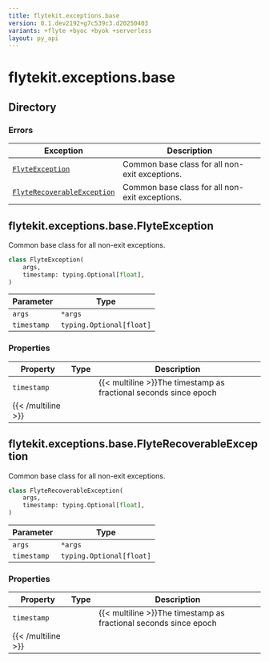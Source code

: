 ```yaml
---
title: flytekit.exceptions.base
version: 0.1.dev2192+g7c539c3.d20250403
variants: +flyte +byoc +byok +serverless
layout: py_api
---
```


# flytekit.exceptions.base

## Directory

### Errors

| Exception | Description |
|-|-|
| [`FlyteException`](.././flytekit.exceptions.base#flytekitexceptionsbaseflyteexception) | Common base class for all non-exit exceptions. |
| [`FlyteRecoverableException`](.././flytekit.exceptions.base#flytekitexceptionsbaseflyterecoverableexception) | Common base class for all non-exit exceptions. |

## flytekit.exceptions.base.FlyteException

Common base class for all non-exit exceptions.


```python
class FlyteException(
    args,
    timestamp: typing.Optional[float],
)
```
| Parameter | Type |
|-|-|
| `args` | ``*args`` |
| `timestamp` | `typing.Optional[float]` |

### Properties

| Property | Type | Description |
|-|-|-|
| `timestamp` |  | {{< multiline >}}The timestamp as fractional seconds since epoch
{{< /multiline >}} |

## flytekit.exceptions.base.FlyteRecoverableException

Common base class for all non-exit exceptions.


```python
class FlyteRecoverableException(
    args,
    timestamp: typing.Optional[float],
)
```
| Parameter | Type |
|-|-|
| `args` | ``*args`` |
| `timestamp` | `typing.Optional[float]` |

### Properties

| Property | Type | Description |
|-|-|-|
| `timestamp` |  | {{< multiline >}}The timestamp as fractional seconds since epoch
{{< /multiline >}} |

